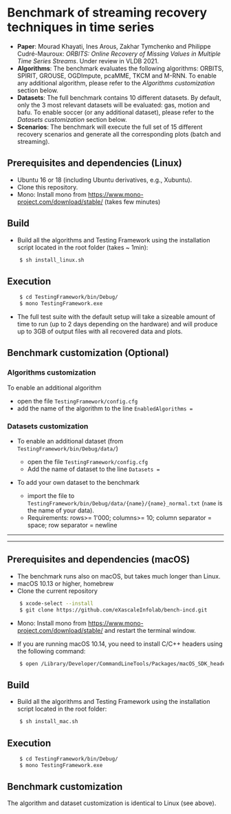 # Benchmark of streaming recovery techniques in time series

- **Paper**: Mourad Khayati, Ines Arous, Zakhar Tymchenko and Philippe Cudré-Mauroux: *ORBITS: Online Recovery of Missing Values in Multiple Time Series Streams*. Under review in VLDB 2021.
- **Algorithms**: The benchmark evaluates the following algorithms: ORBITS, SPIRIT, GROUSE, OGDImpute, pcaMME, TKCM and M-RNN. To enable any additional algorithm, please refer to the *Algorithms customization* section below.
- **Datasets**: The full benchmark contains 10 different datasets. By default, only the 3 most relevant datasets will be evaluated: gas, motion and bafu. To enable soccer (or any additional dataset), please refer to the *Datasets customization* section below.
- **Scenarios**: The benchmark will execute the full set of 15 different recovery scenarios and generate all the corresponding plots (batch and streaming).
 
## Prerequisites and dependencies (Linux)

- Ubuntu 16 or 18 (including Ubuntu derivatives, e.g., Xubuntu).
- Clone this repository.
- Mono: Install mono from https://www.mono-project.com/download/stable/ (takes few minutes)

## Build

- Build all the algorithms and Testing Framework using the installation script located in the root folder (takes ~ 1min):
```bash
    $ sh install_linux.sh
```

## Execution


```bash
    $ cd TestingFramework/bin/Debug/
    $ mono TestingFramework.exe 
```

- The full test suite with the default setup will take a sizeable amount of time to run (up to 2 days depending on the hardware) and will produce up to 3GB of output files with all recovered data and plots. 

## Benchmark customization (Optional)

### Algorithms customization

To enable an additional algorithm
- open the file `TestingFramework/config.cfg`
- add the name of the algorithm to the line `EnabledAlgorithms =`

### Datasets customization

- To enable an additional dataset (from `TestingFramework/bin/Debug/data/`)
  - open the file `TestingFramework/config.cfg`
  - Add the name of dataset to the line `Datasets =`

- To add your own dataset to the benchmark
  - import the file to `TestingFramework/bin/Debug/data/{name}/{name}_normal.txt` (`name` is the name of your data).
  - Requirements: rows>= 1'000; columns>= 10; column separator = space; row separator = newline


___
___
## Prerequisites and dependencies (macOS) 

- The benchmark runs also on macOS, but takes much longer than Linux. 
- macOS 10.13 or higher, homebrew
- Clone the current repository
```bash
    $ xcode-select --install
    $ git clone https://github.com/eXascaleInfolab/bench-incd.git
```
- Mono: Install mono from https://www.mono-project.com/download/stable/ and restart the terminal window.

- If you are running macOS 10.14, you need to install C/C++ headers using the following command:
```bash
    $ open /Library/Developer/CommandLineTools/Packages/macOS_SDK_headers_for_macOS_10.14.pkg
```

## Build 

- Build all the algorithms and Testing Framework using the installation script located in the root folder:
```bash
    $ sh install_mac.sh
```
## Execution

```bash
    $ cd TestingFramework/bin/Debug/
    $ mono TestingFramework.exe
```

## Benchmark customization

The algorithm and dataset customization is identical to Linux (see above).

<!--
# InCD_benchmark

#### Repository structure
- Algorithms - missing value recovery algorithms: ORBITS (incd), TKCM, SPIRIT, GROUSE, OGDImpute, SSA, M-RNN, pcaMME.
- Datasets - different datasets and time series from different sources.
- Testing Framework - a program to run automated suite of tests on the datasets with the algorithms mentioned above.

### Prerequisites and dependencies (Linux)

- Ubuntu 16 and higher (or Ubuntu derivatives like Xubuntu)
- Sudo rights on the user
- Clone the repository
```bash
    $ git clone https://github.com/eXascaleInfolab/InCD_bench-19.git
```
- Mono Runtime and Compiler: follow step 1 from the installation guide in https://www.mono-project.com/download/stable/ for your Ubuntu version and afterwards do:
```bash
    $ sudo apt-get install mono-devel
```
- All other prerequisites will be installed using a build script.

#### Build & tests

- Restart the terminal window after all the dependencies are installed. Open it in the root folder of the repository.
- Build all the algorithms and Testing Framework using a script in the root folder (takes up to 5 minutes depending which prerequisites are already installed in the system):
```bash
    $ sh install_linux.sh
```
- Run the benchmark:
```bash
    $ cd TestingFramework/bin/Debug/
    $ mono TestingFramework.exe
```
- Test suite will go over datasets one by one and executes all the scenarios for them with both precision test and runtime test. Plots folder in the root of the repository will be populated with the results.
- Remark: full test suite with the default setup will take a sizeable amount of time to run (around 1 day depending on the hardware) and will produce up to 3GB of output files with all recovered data and plots unless stopped early.

#### Customize datasets

To add a dataset to the benchmark
- import the file to `TestingFramework/bin/Debug/data/{name}/{name}_normal.txt`
- - Requirements: >= 10 columns, >= 1'000 rows, column separator - empty space, row separator - newline
- add `{name}` to the list of datasets in `TestingFramework/config.cfg`

#### Customize algorithms

To exclude an algorithm from the benchmark
- open the file `TestingFramework/config.cfg`
- add an entry `IgnoreAlgorithms =` and specify the list of algorithm codes to exclude them
- the line starting with `IgnoreAlgorithms =` provides codes for all the algorithms in the benchmark

-->

